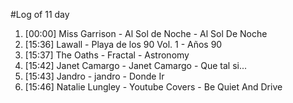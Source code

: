 #Log of 11 day

1. [00:00] Miss Garrison - Al Sol de Noche - Al Sol De Noche
1. [15:36] Lawall - Playa de los 90 Vol. 1 - Años 90
1. [15:37] The Oaths - Fractal - Astronomy
1. [15:42] Janet Camargo - Janet Camargo - Que tal si...
1. [15:43] Jandro - jandro - Donde Ir
1. [15:46] Natalie Lungley - Youtube Covers - Be Quiet And Drive
